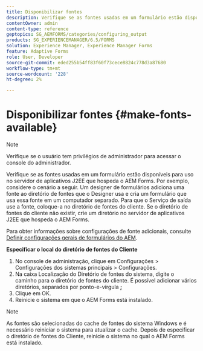 ```yaml
---
title: Disponibilizar fontes
description: Verifique se as fontes usadas em um formulário estão disponíveis para uso no servidor de aplicativos J2EE que hospeda o AEM Forms.
contentOwner: admin
content-type: reference
geptopics: SG_AEMFORMS/categories/configuring_output
products: SG_EXPERIENCEMANAGER/6.5/FORMS
solution: Experience Manager, Experience Manager Forms
feature: Adaptive Forms
role: User, Developer
source-git-commit: eded255b54ff83f60f73cece8824c778d3a87680
workflow-type: tm+mt
source-wordcount: '228'
ht-degree: 2%

---
```


# Disponibilizar fontes {#make-fonts-available}

>[!NOTE]
> 
> Verifique se o usuário tem privilégios de administrador para acessar o console do administrador.

Verifique se as fontes usadas em um formulário estão disponíveis para uso no servidor de aplicativos J2EE que hospeda o AEM Forms. Por exemplo, considere o cenário a seguir. Um designer de formulários adiciona uma fonte ao diretório de fontes que o Designer usa e cria um formulário que usa essa fonte em um computador separado. Para que o Serviço de saída use a fonte, coloque-a no diretório de fontes do cliente. Se o diretório de fontes do cliente não existir, crie um diretório no servidor de aplicativos J2EE que hospeda o AEM Forms.

Para obter informações sobre configurações de fonte adicionais, consulte [Definir configurações gerais de formulários do AEM](/help/forms/using/admin-help/configure-general-aem-forms-settings.md#configure-general-aem-forms-settings).

**Especificar o local do diretório de fontes do Cliente**

1. No console de administração, clique em Configurações > Configurações dos sistemas principais > Configurações.
1. Na caixa Localização do Diretório de fontes do sistema, digite o caminho para o diretório de fontes do cliente. É possível adicionar vários diretórios, separados por ponto-e-vírgula **;**
1. Clique em OK.
1. Reinicie o sistema em que o AEM Forms está instalado.

>[!NOTE]
>
>As fontes são selecionadas do cache de fontes do sistema Windows e é necessário reiniciar o sistema para atualizar o cache. Depois de especificar o diretório de fontes do Cliente, reinicie o sistema no qual o AEM Forms está instalado.

